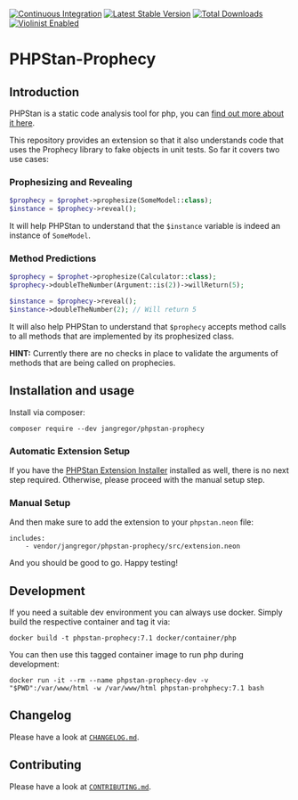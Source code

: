 [![Continuous Integration](https://github.com/Jan0707/phpstan-prophecy/workflows/Continuous%20Integration/badge.svg)](https://github.com/Jan0707/phpstan-prophecy/actions)
[![Latest Stable Version](https://poser.pugx.org/jangregor/phpstan-prophecy/v/stable)](https://packagist.org/packages/jangregor/phpstan-prophecy)
[![Total Downloads](https://poser.pugx.org/jangregor/phpstan-prophecy/downloads)](https://packagist.org/packages/jangregor/phpstan-prophecy)
[![Violinist Enabled](https://img.shields.io/badge/violinist-enabled-brightgreen.svg)](https://violinist.io)

# PHPStan-Prophecy

## Introduction

PHPStan is a static code analysis tool for php, you can [find out more about it here](https://github.com/phpstan/phpstan).

This repository provides an extension so that it also understands code that uses the Prophecy library to fake objects in unit tests. So far it covers two use cases:

### Prophesizing and Revealing

```php
$prophecy = $prophet->prophesize(SomeModel::class);
$instance = $prophecy->reveal();
```

It will help PHPStan to understand that the `$instance` variable is indeed an instance of `SomeModel`.

### Method Predictions

```php
$prophecy = $prophet->prophesize(Calculator::class);
$prophecy->doubleTheNumber(Argument::is(2))->willReturn(5);

$instance = $prophecy->reveal();
$instance->doubleTheNumber(2); // Will return 5
```

It will also help PHPStan to understand that `$prophecy` accepts method calls to all methods that are implemented by its prophesized class.

**HINT:** Currently there are no checks in place to validate the arguments of methods that are being called on prophecies.

## Installation and usage

Install via composer:

```shell
composer require --dev jangregor/phpstan-prophecy
```

### Automatic Extension Setup

If you have the [PHPStan Extension Installer](https://github.com/phpstan/extension-installer) installed as well, there is no next step required.
Otherwise, please proceed with the manual setup step.

### Manual Setup

And then make sure to add the extension to your `phpstan.neon` file:

```neon
includes:
	- vendor/jangregor/phpstan-prophecy/src/extension.neon
```

And you should be good to go. Happy testing!

## Development

If you need a suitable dev environment you can always use docker.
Simply build the respective container and tag it via:

``docker build -t phpstan-prophecy:7.1 docker/container/php``

You can then use this tagged container image to run php during development:

``docker run -it --rm --name phpstan-prophecy-dev -v "$PWD":/var/www/html -w /var/www/html phpstan-prohphecy:7.1 bash``

## Changelog

Please have a look at [`CHANGELOG.md`](CHANGELOG.md).

## Contributing

Please have a look at [`CONTRIBUTING.md`](.github/CONTRIBUTING.md).
